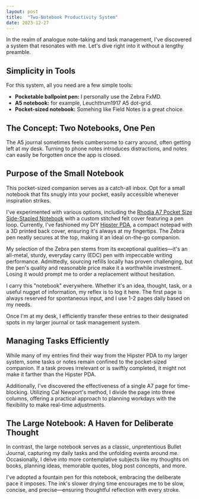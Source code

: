 ```yaml
---
layout: post
title:  "Two-Notebook Productivity System"
date: 2023-12-27
---
```


In the realm of analogue note-taking and task management, I've discovered a system that resonates with me. Let's dive right into it without a lengthy preamble.

## Simplicity in Tools

For this system, all you need are a few simple tools:

- **Pocketable ballpoint pen:** I personally use the Zebra FxMD.
- **A5 notebook:** for example, Leuchttrum1917 A5 dot-grid.
- **Pocket-sized notebook:** Somehing like Field Notes is a great choice.

## The Concept: Two Notebooks, One Pen

The A5 journal sometimes feels cumbersome to carry around, often getting left at my desk. Turning to phone notes introduces distractions, and notes can easily be forgotten once the app is closed.

## Purpose of the Small Notebook

This pocket-sized companion serves as a catch-all inbox. Opt for a small notebook that fits snugly into your pocket, easily accessible whenever inspiration strikes.

I've experimented with various options, including the [Rhodia A7 Pocket Size Side-Stapled Notebook](https://www.rhodiapads.com/collections_classic_stapled_A7.php) with a custom stitched felt cover featuring a pen loop. Currently, I've fashioned my DIY [Hipster PDA](https://www.43folders.com/2004/09/03/introducing-the-hipster-pda), a compact notepad with a 3D printed back cover, ensuring it's always at my fingertips. The Zebra pen neatly secures at the top, making it an ideal on-the-go companion.

My selection of the Zebra pen stems from its exceptional qualities—it's an all-metal, sturdy, everyday carry (EDC) pen with impeccable writing performance. Admittedly, sourcing refills locally has proven challenging, but the pen's quality and reasonable price make it a worthwhile investment. Losing it would prompt me to order a replacement without hesitation.

I carry this "notebook" everywhere. Whether it's an idea, thought, task, or a useful nugget of information, my reflex is to log it here. The first page is always reserved for spontaneous input, and I use 1-2 pages daily based on my needs.

Once I'm at my desk, I efficiently transfer these entries to their designated spots in my larger journal or task management system.

## Managing Tasks Efficiently

While many of my entries find their way from the Hipster PDA to my larger system, some tasks or notes remain confined to the pocket-sized companion. If a task proves irrelevant or is swiftly completed, it might not make it farther than the Hipster PDA.

Additionally, I've discovered the effectiveness of a single A7 page for time-blocking. Utilizing Cal Newport's method, I divide the page into three columns, offering a practical approach to planning workdays with the flexibility to make real-time adjustments.

## The Large Notebook: A Haven for Deliberate Thought

In contrast, the large notebook serves as a classic, unpretentious Bullet Journal, capturing my daily tasks and the unfolding events around me. Occasionally, I delve into more contemplative subjects like my thoughts on books, planning ideas, memorable quotes, blog post concepts, and more.

I've adopted a fountain pen for this notebook, embracing the deliberate pace it imposes. The ink's slower drying time encourages me to be slow, concise, and precise—ensuring thoughtful reflection with every stroke.
